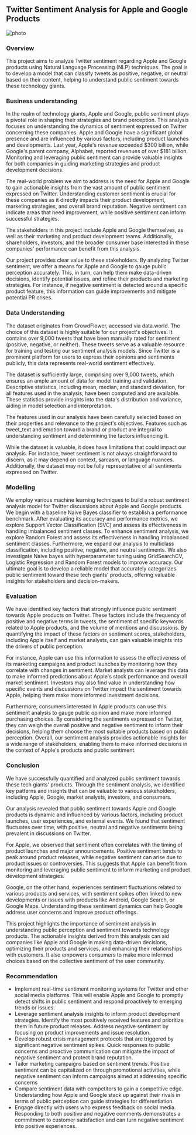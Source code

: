 ## Twitter Sentiment Analysis for Apple and Google Products

![photo](https://images.pexels.com/photos/40185/mac-freelancer-macintosh-macbook-40185.jpeg?auto=compress&cs=tinysrgb&w=1260&h=750&dpr=1)

### Overview
This project aims to analyze Twitter sentiment regarding Apple and Google products using Natural Language Processing (NLP) techniques. The goal is to develop a model that can classify tweets as positive, negative, or neutral based on their content, helping to understand public sentiment towards these technology giants.

### Business understanding
In the realm of technology giants, Apple and Google, public sentiment plays a pivotal role in shaping their strategies and brand perception. This analysis focuses on understanding the dynamics of sentiment expressed on Twitter concerning these companies. Apple and Google have a significant global presence and are influenced by various factors, including product launches and developments. Last year, Apple's revenue exceeded $300 billion, while Google's parent company, Alphabet, reported revenues of over $181 billion. Monitoring and leveraging public sentiment can provide valuable insights for both companies in guiding marketing strategies and product development decisions.

The real-world problem we aim to address is the need for Apple and Google to gain actionable insights from the vast amount of public sentiment expressed on Twitter. Understanding customer sentiment is crucial for these companies as it directly impacts their product development, marketing strategies, and overall brand reputation. Negative sentiment can indicate areas that need improvement, while positive sentiment can inform successful strategies.

The stakeholders in this project include Apple and Google themselves, as well as their marketing and product development teams. Additionally, shareholders, investors, and the broader consumer base interested in these companies' performance can benefit from this analysis.

Our project provides clear value to these stakeholders. By analyzing Twitter sentiment, we offer a means for Apple and Google to gauge public perception accurately. This, in turn, can help them make data-driven decisions, identify potential issues, and refine their products and marketing strategies. For instance, if negative sentiment is detected around a specific product feature, this information can guide improvements and mitigate potential PR crises.

### Data Understanding

The dataset originates from CrowdFlower, accessed via data.world. The choice of this dataset is highly suitable for our project's objectives. It contains over 9,000 tweets that have been manually rated for sentiment (positive, negative, or neither). These tweets serve as a valuable resource for training and testing our sentiment analysis models. Since Twitter is a prominent platform for users to express their opinions and sentiments publicly, this data represents real-world sentiment effectively.

The dataset is sufficiently large, comprising over 9,000 tweets, which ensures an ample amount of data for model training and validation. Descriptive statistics, including mean, median, and standard deviation, for all features used in the analysis, have been computed and are available. These statistics provide insights into the data's distribution and variance, aiding in model selection and interpretation.

The features used in our analysis have been carefully selected based on their properties and relevance to the project's objectives. Features such as tweet_text and emotion toward a brand or product are integral to understanding sentiment and determining the factors influencing it.

While the dataset is valuable, it does have limitations that could impact our analysis. For instance, tweet sentiment is not always straightforward to discern, as it may depend on context, sarcasm, or language nuances. Additionally, the dataset may not be fully representative of all sentiments expressed on Twitter.

### Modelling
We employ various machine learning techniques to build a robust sentiment analysis model for Twitter discussions about Apple and Google products. We begin with a baseline Naive Bayes classifier to establish a performance benchmark. After evaluating its accuracy and performance metrics, we explore Support Vector Classification (SVC) and assess its effectiveness in handling imbalanced sentiment classes. To enhance sentiment analysis, we explore Random Forest and assess its effectiveness in handling imbalanced sentiment classes. Furthermore, we expand our analysis to multiclass classification, including positive, negative, and neutral sentiments. We also investigate Naive bayes with hyperparameter tuning using GridSearchCV, Logistic Regression and Random Forest models to improve accuracy. Our ultimate goal is to develop a reliable model that accurately categorizes public sentiment toward these tech giants' products, offering valuable insights for stakeholders and decision-makers.

### Evaluation
We have identified key factors that strongly influence public sentiment towards Apple products on Twitter. These factors include the frequency of positive and negative terms in tweets, the sentiment of specific keywords related to Apple products, and the volume of mentions and discussions. By quantifying the impact of these factors on sentiment scores, stakeholders, including Apple itself and market analysts, can gain valuable insights into the drivers of public perception.

For instance, Apple can use this information to assess the effectiveness of its marketing campaigns and product launches by monitoring how they correlate with changes in sentiment. Market analysts can leverage this data to make informed predictions about Apple's stock performance and overall market sentiment. Investors may also find value in understanding how specific events and discussions on Twitter impact the sentiment towards Apple, helping them make more informed investment decisions.

Furthermore, consumers interested in Apple products can use this sentiment analysis to gauge public opinion and make more informed purchasing choices. By considering the sentiments expressed on Twitter, they can weigh the overall positive and negative sentiment to inform their decisions, helping them choose the most suitable products based on public perception. Overall, our sentiment analysis provides actionable insights for a wide range of stakeholders, enabling them to make informed decisions in the context of Apple's products and public sentiment.

### Conclusion
We have successfully quantified and analyzed public sentiment towards these tech giants' products. Through the sentiment analysis, we identified key patterns and insights that can be valuable to various stakeholders, including Apple, Google, market analysts, investors, and consumers.

Our analysis revealed that public sentiment towards Apple and Google products is dynamic and influenced by various factors, including product launches, user experiences, and external events. We found that sentiment fluctuates over time, with positive, neutral and negative sentiments being prevalent in discussions on Twitter.

For Apple, we observed that sentiment often correlates with the timing of product launches and major announcements. Positive sentiment tends to peak around product releases, while negative sentiment can arise due to product issues or controversies. This suggests that Apple can benefit from monitoring and leveraging public sentiment to inform marketing and product development strategies.

Google, on the other hand, experiences sentiment fluctuations related to various products and services, with sentiment spikes often linked to new developments or issues with products like Android, Google Search, or Google Maps. Understanding these sentiment dynamics can help Google address user concerns and improve product offerings.

This project highlights the importance of sentiment analysis in understanding public perception and sentiment towards technology products. The actionable insights derived from this analysis can aid companies like Apple and Google in making data-driven decisions, optimizing their products and services, and enhancing their relationships with customers. It also empowers consumers to make more informed choices based on the collective sentiment of the user community.

### Recommendation

- Implement real-time sentiment monitoring systems for Twitter and other social media platforms. This will enable Apple and Google to promptly detect shifts in public sentiment and respond proactively to emerging trends or issues.
- Leverage sentiment analysis insights to inform product development strategies. Identify the most positively received features and prioritize them in future product releases. Address negative sentiment by focusing on product improvements and issue resolution.
- Develop robust crisis management protocols that are triggered by significant negative sentiment spikes. Quick responses to public concerns and proactive communication can mitigate the impact of negative sentiment and protect brand reputation.
- Tailor marketing campaigns based on sentiment trends. Positive sentiment can be capitalized on through promotional activities, while negative sentiment can inform campaigns aimed at addressing specific concerns
- Compare sentiment data with competitors to gain a competitive edge. Understanding how Apple and Google stack up against their rivals in terms of public perception can guide strategies for differentiation.
- Engage directly with users who express feedback on social media. Responding to both positive and negative comments demonstrates a commitment to customer satisfaction and can turn negative sentiment into positive experiences.